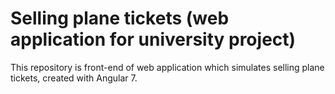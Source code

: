 # Selling plane tickets (web application for university project)
This repository is front-end of web application which simulates selling plane tickets, created with Angular 7.


